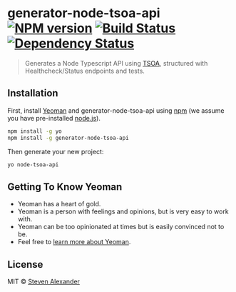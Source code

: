 # generator-node-tsoa-api [![NPM version][npm-image]][npm-url] [![Build Status][travis-image]][travis-url] [![Dependency Status][daviddm-image]][daviddm-url]
> Generates a Node Typescript API using [TSOA](https://github.com/lukeautry/tsoa), structured with Healthcheck/Status endpoints and tests.

## Installation

First, install [Yeoman](http://yeoman.io) and generator-node-tsoa-api using [npm](https://www.npmjs.com/) (we assume you have pre-installed [node.js](https://nodejs.org/)).

```bash
npm install -g yo
npm install -g generator-node-tsoa-api
```

Then generate your new project:

```bash
yo node-tsoa-api
```

## Getting To Know Yeoman

 * Yeoman has a heart of gold.
 * Yeoman is a person with feelings and opinions, but is very easy to work with.
 * Yeoman can be too opinionated at times but is easily convinced not to be.
 * Feel free to [learn more about Yeoman](http://yeoman.io/).

## License

MIT © [Steven Alexander]()


[npm-image]: https://badge.fury.io/js/generator-node-tsoa-api.svg
[npm-url]: https://npmjs.org/package/generator-node-tsoa-api
[travis-image]: https://travis-ci.org/stevenalexander/generator-node-tsoa-api.svg?branch=master
[travis-url]: https://travis-ci.org/stevenalexander/generator-node-tsoa-api
[daviddm-image]: https://david-dm.org/stevenalexander/generator-node-tsoa-api.svg?theme=shields.io
[daviddm-url]: https://david-dm.org/stevenalexander/generator-node-tsoa-api
